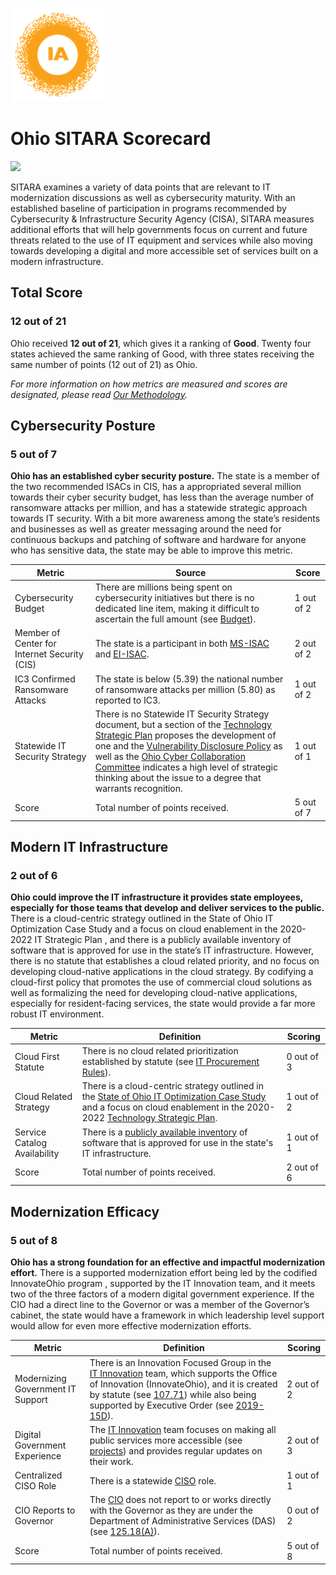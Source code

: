 ![image](https://github.com/internetassociation/SITARA/blob/main/Assets/IA_Mark.png)

# Ohio SITARA Scorecard

<img src="https://upload.wikimedia.org/wikipedia/commons/thumb/4/4c/Flag_of_Ohio.svg/520px-Flag_of_Ohio.svg.png" width="100" />

SITARA examines a variety of data points that are relevant to IT modernization discussions as well as cybersecurity maturity. With an established baseline of participation in programs recommended by Cybersecurity & Infrastructure Security Agency (CISA), SITARA measures additional efforts that will help governments focus on current and future threats related to the use of IT equipment and services while also moving towards developing a digital and more accessible set of services built on a modern infrastructure.

## Total Score

### 12 out of 21

Ohio received **12 out of 21**, which gives it a ranking of **Good**. Twenty four states achieved the same ranking of Good, with three states receiving the same number of points (12 out of 21) as Ohio.

*For more information on how metrics are measured and scores are designated, please read [Our Methodology](https://github.com/internetassociation/SITARA/blob/main/Data/Individual-Data/Our-Methodology.md).*

## Cybersecurity Posture

### 5 out of 7

**Ohio has an established cyber security posture.** The state is a member of the two recommended ISACs in CIS, has a appropriated several million towards their cyber security budget, has less than the average number of ransomware attacks per million, and has a statewide strategic approach towards IT security. With a bit more awareness among the state’s residents and businesses as well as greater messaging around the need for continuous backups and patching of software and hardware for anyone who has sensitive data, the state may be able to improve this metric.

Metric | Source | Score
--- | --- | ---
Cybersecurity Budget | There are millions being spent on cybersecurity initiatives but there is no dedicated line item, making it difficult to ascertain the full amount (see [Budget](https://archives.obm.ohio.gov/Files/Budget_and_Planning/Operating_Budget/Fiscal_Years_2020-2021/BlueBook_BookOne_BudgetRecommendations_FY20-21.pdf)). | 1 out of 2
Member of Center for Internet Security (CIS) | The state is a participant in both [MS-ISAC](https://www.cisecurity.org/partners-state-government/) and [EI-ISAC](https://www.cisecurity.org/ei-isac/partners-ei-isac/). | 2 out of 2
IC3 Confirmed Ransomware Attacks | The state is below (5.39) the national number of ransomware attacks per million (5.80) as reported to IC3. | 1 out of 2
Statewide IT Security Strategy | There is no Statewide IT Security Strategy document, but a section of the [Technology Strategic Plan](https://das.ohio.gov/Portals/0/DASDivisions/InformationTechnology/IG/IT%20Innovation/IT%20Innovation%20Strategic%20Plan.pdf?ver=2020-07-27-093920-357) proposes the development of one and the [Vulnerability Disclosure Policy](https://www.ohiosos.gov/vulnerability-disclosure-policy/) as well as the [Ohio Cyber Collaboration Committee](https://ohio.gov/wps/portal/gov/site/government/resources/adj-cyber) indicates a high level of strategic thinking about the issue to a degree that warrants recognition. | 1 out of 1
Score | Total number of points received. | 5 out of 7

## Modern IT Infrastructure

### 2 out of 6

**Ohio could improve the IT infrastructure it provides state employees, especially for those teams that develop and deliver services to the public.** There is a cloud-centric strategy outlined in the State of Ohio IT Optimization Case Study and a focus on cloud enablement in the 2020-2022 IT Strategic Plan , and there is a publicly available inventory of software that is approved for use in the state’s IT infrastructure. However, there is no statute that establishes a cloud related priority, and no focus on developing cloud-native applications in the cloud strategy. By codifying a cloud-first policy that promotes the use of commercial cloud solutions as well as formalizing the need for developing cloud-native applications, especially for resident-facing services, the state would provide a far more robust IT environment.

Metric | Definition | Scoring
--- | --- | ---
Cloud First Statute | There is no cloud related prioritization established by statute (see [IT Procurement Rules](https://das.ohio.gov/Divisions/Information-Technology/Ohio-Statutes-and-Administrative-Rules)). | 0 out of 3
Cloud Related Strategy | There is a cloud-centric strategy outlined in the [State of Ohio IT Optimization Case Study](https://das.ohio.gov/Portals/0/DASDivisions/InformationTechnology/IS/Optimization/Transforming%20State%20Government%20-%20IT%20Optimization%20Case%20Study.pdf) and a focus on cloud enablement in the 2020-2022 [Technology Strategic Plan](https://das.ohio.gov/Portals/0/DASDivisions/InformationTechnology/IG/IT%20Innovation/IT%20Innovation%20Strategic%20Plan.pdf?ver=2020-07-27-093920-357). | 1 out of 2
Service Catalog Availability | There is a [publicly available inventory](https://das.ohio.gov/Divisions/Information-Technology/State-of-Ohio-IT-Service-Catalog) of software that is approved for use in the state's IT infrastructure. | 1 out of 1
Score | Total number of points received. | 2 out of 6

## Modernization Efficacy

### 5 out of 8

**Ohio has a strong foundation for an effective and impactful modernization effort.** There is a supported modernization effort being led by the codified InnovateOhio program , supported by the IT Innovation team, and it meets two of the three factors of a modern digital government experience. If the CIO had a direct line to the Governor or was a member of the Governor’s cabinet, the state would have a framework in which leadership level support would allow for even more effective modernization efforts.

Metric | Definition | Scoring
--- | --- | ---
Modernizing Government IT Support | There is an Innovation Focused Group in the [IT Innovation](https://das.ohio.gov/Divisions/Information-Technology/IT-Innovation) team, which supports the Office of Innovation (InnovateOhio), and it is created by statute (see [107.71](http://codes.ohio.gov/orc/107.71v1)) while also being supported by Executive Order (see [2019-15D](https://governor.ohio.gov/wps/portal/gov/governor/media/executive-orders/2019-15d)). | 2 out of 2
Digital Government Experience | The [IT Innovation](https://das.ohio.gov/Divisions/Information-Technology/IT-Innovation) team focuses on making all public services more accessible (see [projects](https://innovateohio.gov/wps/portal/gov/innovate/priorities)) and provides regular updates on their work. | 2 out of 3
Centralized CISO Role  | There is a statewide [CISO](https://das.ohio.gov/Divisions/Information-Technology) role. | 1 out of 1
CIO Reports to Governor | The [CIO](https://das.ohio.gov/Divisions/Information-Technology) does not report to or works directly with the Governor as they are under the Department of Administrative Services (DAS) (see [125.18(A)](http://codes.ohio.gov/orc/125.18)). | 0 out of 2
Score | Total number of points received. | 5 out of 8